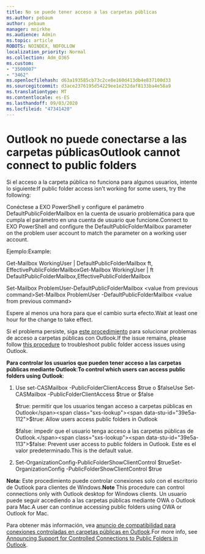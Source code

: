 ```yaml
---
title: No se puede tener acceso a las carpetas públicas
ms.author: pebaum
author: pebaum
manager: mnirkhe
ms.audience: Admin
ms.topic: article
ROBOTS: NOINDEX, NOFOLLOW
localization_priority: Normal
ms.collection: Adm_O365
ms.custom:
- "3500007"
- "3462"
ms.openlocfilehash: d63a193585cb73c2ce8e160d413db4e837100d33
ms.sourcegitcommit: d3ace2376195d54229ee1e232daf8133ba4e58a9
ms.translationtype: MT
ms.contentlocale: es-ES
ms.lasthandoff: 09/03/2020
ms.locfileid: "47341420"
---
```

# <a name="outlook-cannot-connect-to-public-folders"></a><span data-ttu-id="39e5a-102">Outlook no puede conectarse a las carpetas públicas</span><span class="sxs-lookup"><span data-stu-id="39e5a-102">Outlook cannot connect to public folders</span></span>

<span data-ttu-id="39e5a-103">Si el acceso a la carpeta pública no funciona para algunos usuarios, intente lo siguiente:</span><span class="sxs-lookup"><span data-stu-id="39e5a-103">If public folder access isn't working for some users, try the following:</span></span>

<span data-ttu-id="39e5a-104">Conéctese a EXO PowerShell y configure el parámetro DefaultPublicFolderMailbox en la cuenta de usuario problemática para que cumpla el parámetro en una cuenta de usuario que funcione.</span><span class="sxs-lookup"><span data-stu-id="39e5a-104">Connect to EXO PowerShell and configure the DefaultPublicFolderMailbox parameter on the problem user account to match the parameter on a working user account.</span></span>

<span data-ttu-id="39e5a-105">Ejemplo:</span><span class="sxs-lookup"><span data-stu-id="39e5a-105">Example:</span></span>

<span data-ttu-id="39e5a-106">Get-Mailbox WorkingUser | DefaultPublicFolderMailbox ft, EffectivePublicFolderMailbox</span><span class="sxs-lookup"><span data-stu-id="39e5a-106">Get-Mailbox WorkingUser | ft DefaultPublicFolderMailbox,EffectivePublicFolderMailbox</span></span>

<span data-ttu-id="39e5a-107">Set-Mailbox ProblemUser-DefaultPublicFolderMailbox \<value from previous command></span><span class="sxs-lookup"><span data-stu-id="39e5a-107">Set-Mailbox ProblemUser -DefaultPublicFolderMailbox \<value from previous command></span></span>

<span data-ttu-id="39e5a-108">Espere al menos una hora para que el cambio surta efecto.</span><span class="sxs-lookup"><span data-stu-id="39e5a-108">Wait at least one hour for the change to take effect.</span></span>

<span data-ttu-id="39e5a-109">Si el problema persiste, siga [este procedimiento](https://aka.ms/pfcte) para solucionar problemas de acceso a carpetas públicas con Outlook.</span><span class="sxs-lookup"><span data-stu-id="39e5a-109">If the issue remains, please follow [this procedure](https://aka.ms/pfcte) to troubleshoot public folder access issues using Outlook.</span></span>
 
<span data-ttu-id="39e5a-110">**Para controlar los usuarios que pueden tener acceso a las carpetas públicas mediante Outlook**:</span><span class="sxs-lookup"><span data-stu-id="39e5a-110">**To control which users can access public folders using Outlook**:</span></span>

1.  <span data-ttu-id="39e5a-111">Use set-CASMailbox <mailboxname> -PublicFolderClientAccess $true o $false</span><span class="sxs-lookup"><span data-stu-id="39e5a-111">Use Set-CASMailbox <mailboxname> -PublicFolderClientAccess $true or $false</span></span>  
      
    <span data-ttu-id="39e5a-112">$true: permitir que los usuarios tengan acceso a carpetas públicas en Outlook</span><span class="sxs-lookup"><span data-stu-id="39e5a-112">$true: Allow users access public folders in Outlook</span></span>  
      
    <span data-ttu-id="39e5a-113">$false: impedir que el usuario tenga acceso a las carpetas públicas de Outlook.</span><span class="sxs-lookup"><span data-stu-id="39e5a-113">$false: Prevent user access to public folders in Outlook.</span></span> <span data-ttu-id="39e5a-114">Este es el valor predeterminado.</span><span class="sxs-lookup"><span data-stu-id="39e5a-114">This is the default value.</span></span>  
        
2.  <span data-ttu-id="39e5a-115">Set-OrganizationConfig-PublicFolderShowClientControl $true</span><span class="sxs-lookup"><span data-stu-id="39e5a-115">Set-OrganizationConfig -PublicFolderShowClientControl $true</span></span>   
      
<span data-ttu-id="39e5a-116">**Nota:** Este procedimiento puede controlar conexiones solo con el escritorio de Outlook para clientes de Windows.</span><span class="sxs-lookup"><span data-stu-id="39e5a-116">**Note** This procedure can control connections only with Outlook desktop for Windows clients.</span></span> <span data-ttu-id="39e5a-117">Un usuario puede seguir accediendo a las carpetas públicas mediante OWA o Outlook para Mac.</span><span class="sxs-lookup"><span data-stu-id="39e5a-117">A user can continue accessing public folders using OWA or Outlook for Mac.</span></span>
 
<span data-ttu-id="39e5a-118">Para obtener más información, vea [anuncio de compatibilidad para conexiones controladas en carpetas públicas en Outlook](https://aka.ms/controlpf).</span><span class="sxs-lookup"><span data-stu-id="39e5a-118">For more info, see [Announcing Support for Controlled Connections to Public Folders in Outlook](https://aka.ms/controlpf).</span></span>